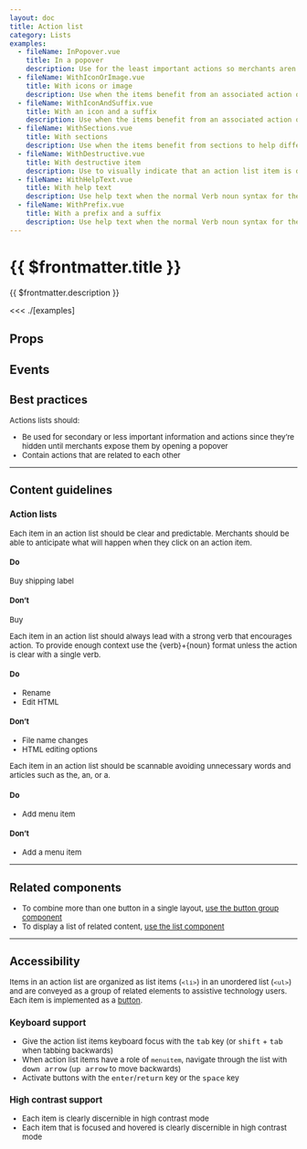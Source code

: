 ```yaml
---
layout: doc
title: Action list
category: Lists
examples:
  - fileName: InPopover.vue
    title: In a popover
    description: Use for the least important actions so merchants aren’t distracted by secondary tasks. Can also be used for a set of actions that won’t fit in the available screen space.
  - fileName: WithIconOrImage.vue
    title: With icons or image
    description: Use when the items benefit from an associated action or image, such as a list of products.
  - fileName: WithIconAndSuffix.vue
    title: With an icon and a suffix
    description: Use when the items benefit from an associated action or image, such as a list of products.
  - fileName: WithSections.vue
    title: With sections
    description: Use when the items benefit from sections to help differentiate actions.
  - fileName: WithDestructive.vue
    title: With destructive item
    description: Use to visually indicate that an action list item is destructive.
  - fileName: WithHelpText.vue
    title: With help text
    description: Use help text when the normal Verb noun syntax for the actions does not provide sufficient context for the merchant.
  - fileName: WithPrefix.vue
    title: With a prefix and a suffix
    description: Use help text when the normal Verb noun syntax for the actions does not provide sufficient context for the merchant.
---
```


# {{ $frontmatter.title }}

<Lede>

{{ $frontmatter.description }}

</Lede>

<Examples>

<<< ./[examples]

</Examples>

## Props

<PropsTable />

## Events

<EventsTable />

<div style="font-size: 0.8125rem">

## Best practices

Actions lists should:

- Be used for secondary or less important information and actions since they’re hidden until merchants expose them by opening a popover
- Contain actions that are related to each other

---

## Content guidelines

### Action lists

Each item in an action list should be clear and predictable. Merchants should be able to anticipate what will happen when they click on an action item.

<DoDont>

#### Do

Buy shipping label

#### Don’t

Buy

</DoDont>

Each item in an action list should always lead with a strong verb that encourages action. To provide enough context use the \{verb\}+\{noun\} format unless the action is clear with a single verb.

<DoDont>

#### Do

- Rename
- Edit HTML

#### Don’t

- File name changes
- HTML editing options

</DoDont>

Each item in an action list should be scannable avoiding unnecessary words and articles such as the, an, or a.

<DoDont>

#### Do

- Add menu item

#### Don’t

- Add a menu item

</DoDont>

---

## Related components

- To combine more than one button in a single layout, [use the button group component](components/ButtonGroup)
- To display a list of related content, [use the list component](components/List)

---

## Accessibility

Items in an action list are organized as list items (`<li>`) in an unordered list (`<ul>`) and are conveyed as a group of related elements to assistive technology users. Each item is implemented as a [button](components/Button).

### Keyboard support

- Give the action list items keyboard focus with the <kbd>tab</kbd> key (or <kbd>shift</kbd> + <kbd>tab</kbd> when tabbing backwards)
- When action list items have a role of `menuitem`, navigate through the list with <kbd>down arrow</kbd> (<kbd>up arrow</kbd> to move backwards)
- Activate buttons with the <kbd>enter</kbd>/<kbd>return</kbd> key or the <kbd>space</kbd> key

### High contrast support

- Each item is clearly discernible in high contrast mode
- Each item that is focused and hovered is clearly discernible in high contrast mode

</div>
